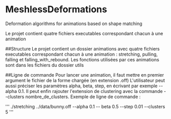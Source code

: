 # MeshlessDeformations
Deformation algorithms for animations based on shape matching

Le projet contient quatre fichiers executables correspondant chacun à une animation

##Structure
Le projet contient un dossier animations avec quatre fichiers executables correspondant chacun à une animation : stretching, pulling, falling et falling_with_rebound.
Les fonctions utilisées par ces animations sont dans les fichiers du dossier utils

##Ligne de commande
Pour lancer une animation, il faut mettre en premier argument le fichier de la forme chargée (en extension .off)
L'utilisateur peut aussi préciser les paramètres alpha, beta, step, en écrivant par exemple --alpha 0.1. Il peut enfin rajouter l'extension de clustering avec la commande --clusters nombre_de_clusters.
Exemple de ligne de commande : 

'''
./stretching ../data/bunny.off --alpha 0.1 -- beta 0.5 --step 0.01 --clusters 5
'''


